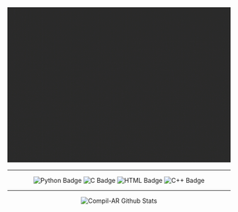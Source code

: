 <div align="center">

<img src="https://github.com/Compil-AR/Compil-AR/blob/main/lg.gif" width="1000" height="350">

---

![Python Badge](https://img.shields.io/badge/-Python-%230075a8?logo=python&logoColor=white&style=flat-square)
![C Badge](https://img.shields.io/badge/C-%2300599C?logo=c&logoColor=white&style=flat-square)
![HTML Badge](https://img.shields.io/badge/-HTML-%23de4b25?logo=html5&logoColor=white&style=flat-square)
![C++ Badge](https://img.shields.io/badge/C++-%2300599C?logo=c%2B%2B&logoColor=white&style=flat-square)

---

![Compil-AR Github Stats](https://github-readme-stats.vercel.app/api?username=Compil-AR&show_icons=true&include_all_commits=true&theme=radical)

</div>


